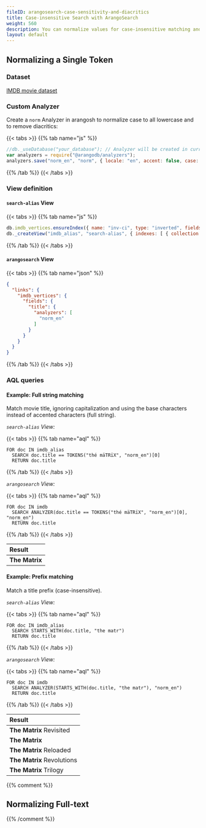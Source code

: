 ```yaml
---
fileID: arangosearch-case-sensitivity-and-diacritics
title: Case-insensitive Search with ArangoSearch
weight: 560
description: You can normalize values for case-insensitive matching and to ignore diacritics, also in combination with other search techniques
layout: default
---
```

## Normalizing a Single Token

### Dataset

[IMDB movie dataset](arangosearch-example-datasets#imdb-movie-dataset)

### Custom Analyzer

Create a `norm` Analyzer in arangosh to normalize case to all lowercase and to
remove diacritics:

{{< tabs >}}
{{% tab name="js" %}}
```js
//db._useDatabase("your_database"); // Analyzer will be created in current database
var analyzers = require("@arangodb/analyzers");
analyzers.save("norm_en", "norm", { locale: "en", accent: false, case: "lower" }, ["frequency", "norm", "position"]);
```
{{% /tab %}}
{{< /tabs >}}

### View definition

#### `search-alias` View

{{< tabs >}}
{{% tab name="js" %}}
```js
db.imdb_vertices.ensureIndex({ name: "inv-ci", type: "inverted", fields: [ { name: "title", analyzer: "norm_en" } ] });
db._createView("imdb_alias", "search-alias", { indexes: [ { collection: "imdb_vertices", index: "inv-ci" } ] });
```
{{% /tab %}}
{{< /tabs >}}

#### `arangosearch` View

{{< tabs >}}
{{% tab name="json" %}}
```json
{
  "links": {
    "imdb_vertices": {
      "fields": {
        "title": {
          "analyzers": [
            "norm_en"
          ]
        }
      }
    }
  }
}
```
{{% /tab %}}
{{< /tabs >}}

### AQL queries

#### Example: Full string matching

Match movie title, ignoring capitalization and using the base characters
instead of accented characters (full string).

_`search-alias` View:_

{{< tabs >}}
{{% tab name="aql" %}}
```aql
FOR doc IN imdb_alias
  SEARCH doc.title == TOKENS("thé mäTRïX", "norm_en")[0]
  RETURN doc.title
```
{{% /tab %}}
{{< /tabs >}}

_`arangosearch` View:_

{{< tabs >}}
{{% tab name="aql" %}}
```aql
FOR doc IN imdb
  SEARCH ANALYZER(doc.title == TOKENS("thé mäTRïX", "norm_en")[0], "norm_en")
  RETURN doc.title
```
{{% /tab %}}
{{< /tabs >}}

| Result |
|:-------|
| **The Matrix** |

#### Example: Prefix matching

Match a title prefix (case-insensitive).

_`search-alias` View:_

{{< tabs >}}
{{% tab name="aql" %}}
```aql
FOR doc IN imdb_alias
  SEARCH STARTS_WITH(doc.title, "the matr")
  RETURN doc.title
```
{{% /tab %}}
{{< /tabs >}}

_`arangosearch` View:_

{{< tabs >}}
{{% tab name="aql" %}}
```aql
FOR doc IN imdb
  SEARCH ANALYZER(STARTS_WITH(doc.title, "the matr"), "norm_en")
  RETURN doc.title
```
{{% /tab %}}
{{< /tabs >}}

| Result |
|:-------|
| **The Matrix** Revisited |
| **The Matrix** |
| **The Matrix** Reloaded |
| **The Matrix** Revolutions |
| **The Matrix** Trilogy |

{{% comment %}}
## Normalizing Full-text

{{% /comment %}}
